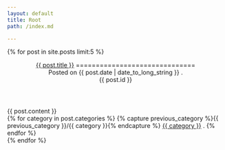 ```yaml
---
layout: default
title: Root
path: /index.md

---
```


{% for post in site.posts limit:5 %}
<article>
  <header markdown="1">
  <a href="{{ post.url }}">{{ post.title }}</a>
  ==============================
    <aside>
      Posted on
      <time pubdate="pubdate" datetime="{{ post.date | date_to_xmlschema }}">
        {{ post.date | date_to_long_string }}
      </time>.
    </aside>
  {{ post.id }}
  </header>
  {{ post.content }}
  <nav>
    {% for category in post.categories %}
    {% capture previous_category %}{{ previous_category }}/{{ category }}{% endcapture %}
    <a href="{{ previous_category }}">{{ category }}</a> .
    {% endfor %}
  </nav>
</article>
{% endfor %}